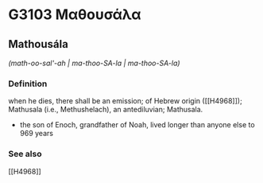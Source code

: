 # G3103 Μαθουσάλα

## Mathousála

_(math-oo-sal'-ah | ma-thoo-SA-la | ma-thoo-SA-la)_

### Definition

when he dies, there shall be an emission; of Hebrew origin ([[H4968]]); Mathusala (i.e., Methushelach), an antediluvian; Mathusala.

- the son of Enoch, grandfather of Noah, lived longer than anyone else to 969 years

### See also

[[H4968]]

